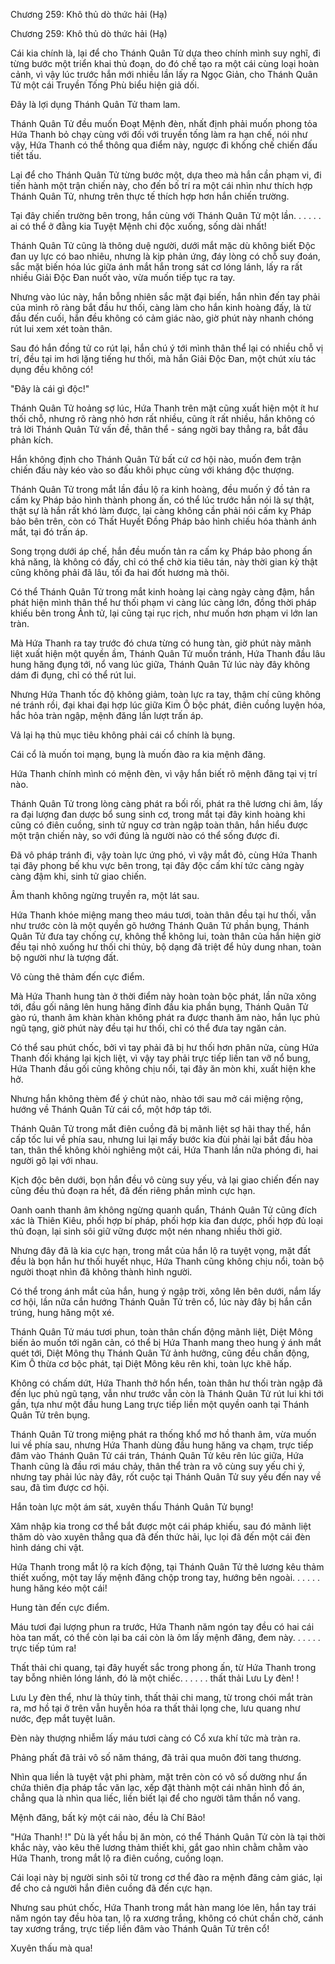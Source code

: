 




Chương 259: Khô thủ dò thức hải (Hạ)


Chương 259: Khô thủ dò thức hải (Hạ)

Cái kia chính là, lại để cho Thánh Quân Tử dựa theo chính mình suy nghĩ, đi từng bước một triển khai thủ đoạn, do đó chế tạo ra một cái cùng loại hoàn cảnh, vì vậy lúc trước hắn mới nhiều lần lấy ra Ngọc Giản, cho Thánh Quân Tử một cái Truyền Tống Phù biểu hiện giả dối.

Đây là lợi dụng Thánh Quân Tử tham lam.

Thánh Quân Tử đều muốn Đoạt Mệnh đèn, nhất định phải muốn phong tỏa Hứa Thanh bỏ chạy cùng với đối với truyền tống làm ra hạn chế, nói như vậy, Hứa Thanh có thể thông qua điểm này, ngược đi khống chế chiến đấu tiết tấu.

Lại để cho Thánh Quân Tử từng bước một, dựa theo mà hắn cần phạm vi, đi tiến hành một trận chiến này, cho đến bố trí ra một cái nhìn như thích hợp Thánh Quân Tử, nhưng trên thực tế thích hợp hơn hắn chiến trường.

Tại đây chiến trường bên trong, hắn cùng với Thánh Quân Tử một lần. . . . . . ai có thể ở đằng kia Tuyệt Mệnh chi độc xuống, sống dài nhất!

Thánh Quân Tử cũng là thông duệ người, dưới mắt mặc dù không biết Độc đan uy lực có bao nhiêu, nhưng là kịp phản ứng, đáy lòng có chỗ suy đoán, sắc mặt biến hóa lúc giữa ánh mắt hắn trong sát cơ lóng lánh, lấy ra rất nhiều Giải Độc Đan nuốt vào, vừa muốn tiếp tục ra tay.

Nhưng vào lúc này, hắn bỗng nhiên sắc mặt đại biến, hắn nhìn đến tay phải của mình rõ ràng bắt đầu hư thối, càng làm cho hắn kinh hoàng đấy, là từ đầu đến cuối, hắn đều không có cảm giác nào, giờ phút này nhanh chóng rút lui xem xét toàn thân.

Sau đó hắn đồng tử co rút lại, hắn chú ý tới mình thân thể lại có nhiều chỗ vị trí, đều tại im hơi lặng tiếng hư thối, mà hắn Giải Độc Đan, một chút xíu tác dụng đều không có!

"Đây là cái gì độc!"

Thánh Quân Tử hoảng sợ lúc, Hứa Thanh trên mặt cũng xuất hiện một ít hư thối chỗ, nhưng rõ ràng nhỏ hơn rất nhiều, cũng ít rất nhiều, hắn không có trả lời Thánh Quân Tử vấn đề, thân thể - sáng ngời bay thẳng ra, bắt đầu phản kích.

Hắn không định cho Thánh Quân Tử bất cứ cơ hội nào, muốn đem trận chiến đấu này kéo vào so đấu khôi phục cùng với kháng độc thượng.

Thánh Quân Tử trong mắt lần đầu lộ ra kinh hoàng, đều muốn ý đồ tản ra cấm kỵ Pháp bảo hình thành phong ấn, có thể lúc trước hắn nói là sự thật, thật sự là hắn rất khó làm được, lại càng không cần phải nói cấm kỵ Pháp bảo bên trên, còn có Thất Huyết Đồng Pháp bảo hình chiếu hóa thành ánh mắt, tại đó trấn áp.

Song trọng dưới áp chế, hắn đều muốn tản ra cấm kỵ Pháp bảo phong ấn khả năng, là không có đấy, chỉ có thể chờ kia tiêu tán, này thời gian kỳ thật cũng không phải đã lâu, tối đa hai đốt hương mà thôi.

Có thể Thánh Quân Tử trong mắt kinh hoàng lại càng ngày càng đậm, hắn phát hiện mình thân thể hư thối phạm vi càng lúc càng lớn, đồng thời pháp khiếu bên trong Ảnh tử, lại cũng tại rục rịch, như muốn hơn phạm vi lớn lan tràn.

Mà Hứa Thanh ra tay trước đó chưa từng có hung tàn, giờ phút này mãnh liệt xuất hiện một quyền ầm, Thánh Quân Tử muốn tránh, Hứa Thanh đầu lâu hung hăng đụng tới, nổ vang lúc giữa, Thánh Quân Tử lúc này đây không dám đi đụng, chỉ có thể rút lui.

Nhưng Hứa Thanh tốc độ không giảm, toàn lực ra tay, thậm chí cũng không né tránh rồi, đại khai đại hợp lúc giữa Kim Ô bộc phát, điên cuồng luyện hóa, hắc hỏa tràn ngập, mệnh đăng lần lượt trấn áp.

Vả lại hạ thủ mục tiêu không phải cái cổ chính là bụng.

Cái cổ là muốn toi mạng, bụng là muốn đào ra kia mệnh đăng.

Hứa Thanh chính mình có mệnh đèn, vì vậy hắn biết rõ mệnh đăng tại vị trí nào.

Thánh Quân Tử trong lòng càng phát ra bối rối, phát ra thê lương chi âm, lấy ra đại lượng đan dược bổ sung sinh cơ, trong mắt tại đây kinh hoàng khi cũng có điên cuồng, sinh tử nguy cơ tràn ngập toàn thân, hắn hiểu được một trận chiến này, so với đúng là người nào có thể sống được đi.

Đã vô pháp tránh đi, vậy toàn lực ứng phó, vì vậy mắt đỏ, cùng Hứa Thanh tại đây phong bế khu vực bên trong, tại đây độc cấm khí tức càng ngày càng đậm khi, sinh tử giao chiến.

Âm thanh không ngừng truyền ra, một lát sau.

Hứa Thanh khóe miệng mang theo máu tươi, toàn thân đều tại hư thối, vẫn như trước còn là một quyền gõ hướng Thánh Quân Tử phần bụng, Thánh Quân Tử đưa tay chống cự, không thể không lui, toàn thân của hắn hiện giờ đều tại nhỏ xuống hư thối chi thủy, bộ dạng đã triệt để hủy dung nhan, toàn bộ người như là tượng đất.

Vô cùng thê thảm đến cực điểm.

Mà Hứa Thanh hung tàn ở thời điểm này hoàn toàn bộc phát, lần nữa xông tới, đầu gối nâng lên hung hăng đỉnh đầu kia phần bụng, Thánh Quân Tử gào rú, thanh âm khàn khàn không phát ra được thanh âm nào, hắn lục phủ ngũ tạng, giờ phút này đều tại hư thối, chỉ có thể đưa tay ngăn cản.

Có thể sau phút chốc, bởi vì tay phải đã bị hư thối hơn phân nửa, cùng Hứa Thanh đối kháng lại kịch liệt, vì vậy tay phải trực tiếp liền tan vỡ nổ bung, Hứa Thanh đầu gối cũng không chịu nổi, tại đây ăn mòn khi, xuất hiện khe hở.

Nhưng hắn không thèm để ý chút nào, nhào tới sau mở cái miệng rộng, hướng về Thánh Quân Tử cái cổ, một hớp táp tới.

Thánh Quân Tử trong mắt điên cuồng đã bị mãnh liệt sợ hãi thay thế, hắn cấp tốc lui về phía sau, nhưng lui lại mấy bước kia đùi phải lại bắt đầu hòa tan, thân thể không khỏi nghiêng một cái, Hứa Thanh lần nữa phóng đi, hai người gõ lại với nhau.

Kịch độc bên dưới, bọn hắn đều vô cùng suy yếu, vả lại giao chiến đến nay cũng đều thủ đoạn ra hết, đã đến riêng phần mình cực hạn.

Oanh oanh thanh âm không ngừng quanh quẩn, Thánh Quân Tử cũng đích xác là Thiên Kiêu, phối hợp bí pháp, phối hợp kia đan dược, phối hợp đủ loại thủ đoạn, lại sinh sôi giữ vững được một nén nhang nhiều thời giờ.

Nhưng đây đã là kia cực hạn, trong mắt của hắn lộ ra tuyệt vọng, mặt đất đều là bọn hắn hư thối huyết nhục, Hứa Thanh cũng không chịu nổi, toàn bộ người thoạt nhìn đã không thành hình người.

Có thể trong ánh mắt của hắn, hung ý ngập trời, xông lên bên dưới, nắm lấy cơ hội, lần nữa cắn hướng Thánh Quân Tử trên cổ, lúc này đây bị hắn cắn trúng, hung hăng một xé.

Thánh Quân Tử máu tươi phun, toàn thân chấn động mãnh liệt, Diệt Mông biến ảo muốn tới ngăn cản, có thể bị Hứa Thanh mang theo hung ý ánh mắt quét tới, Diệt Mông thụ Thánh Quân Tử ảnh hưởng, cũng đều chấn động, Kim Ô thừa cơ bộc phát, tại Diệt Mông kêu rên khi, toàn lực khẽ hấp.

Không có chấm dứt, Hứa Thanh thở hổn hển, toàn thân hư thối tràn ngập đã đến lục phủ ngũ tạng, vẫn như trước vẫn còn là Thánh Quân Tử rút lui khi tới gần, tựa như một đầu hung Lang trực tiếp liền một quyền oanh tại Thánh Quân Tử trên bụng.

Thánh Quân Tử trong miệng phát ra thống khổ mơ hồ thanh âm, vừa muốn lui về phía sau, nhưng Hứa Thanh dùng đầu hung hăng va chạm, trực tiếp đâm vào Thánh Quân Tử cái trán, Thánh Quân Tử kêu rên lúc giữa, Hứa Thanh cũng là đầu rơi máu chảy, thân thể tràn ra vô cùng suy yếu chi ý, nhưng tay phải lúc này đây, rốt cuộc tại Thánh Quân Tử suy yếu đến nay về sau, đã tìm được cơ hội.

Hắn toàn lực một ám sát, xuyên thấu Thánh Quân Tử bụng!

Xâm nhập kia trong cơ thể bắt được một cái pháp khiếu, sau đó mãnh liệt thăm dò vào xuyên thẳng qua đã đến thức hải, lục lọi đã đến một cái đèn hình dáng chi vật.

Hứa Thanh trong mắt lộ ra kích động, tại Thánh Quân Tử thê lương kêu thảm thiết xuống, một tay lấy mệnh đăng chộp trong tay, hướng bên ngoài. . . . . . hung hăng kéo một cái!

Hung tàn đến cực điểm.

Máu tươi đại lượng phun ra trước, Hứa Thanh năm ngón tay đều có hai cái hòa tan mất, có thể còn lại ba cái còn là ôm lấy mệnh đăng, đem này. . . . . . trực tiếp túm ra!

Thất thải chi quang, tại đây huyết sắc trong phong ấn, từ Hứa Thanh trong tay bỗng nhiên lóng lánh, đó là một chiếc. . . . . . thất thải Lưu Ly đèn! !

Lưu Ly đèn thể, như là thủy tinh, thất thải chi mang, từ trong chói mắt tràn ra, mơ hồ tại ở trên vẫn huyễn hóa ra thất thải lọng che, lưu quang như nước, đẹp mắt tuyệt luân.

Đèn này thượng nhiễm lấy máu tươi càng có Cổ xưa khí tức mà tràn ra.

Phảng phất đã trải vô số năm tháng, đã trải qua muôn đời tang thương.

Nhìn qua liền là tuyệt vật phi phàm, mặt trên còn có vô số dường như ẩn chứa thiên địa pháp tắc văn lạc, xếp đặt thành một cái nhân hình đồ án, chẳng qua là nhìn qua liếc, liền biết lại để cho người tâm thần nổ vang.

Mệnh đăng, bất kỳ một cái nào, đều là Chí Bảo!

"Hứa Thanh! !" Dù là yết hầu bị ăn mòn, có thể Thánh Quân Tử còn là tại thời khắc này, vào kêu thê lương thảm thiết khi, gắt gao nhìn chằm chằm vào Hứa Thanh, trong mắt lộ ra điên cuồng, cuồng loạn.

Cái loại này bị người sinh sôi từ trong cơ thể đào ra mệnh đăng cảm giác, lại để cho cả người hắn điên cuồng đã đến cực hạn.

Nhưng sau phút chốc, Hứa Thanh trong mắt hàn mang lóe lên, hắn tay trái năm ngón tay đều hòa tan, lộ ra xương trắng, không có chút chần chờ, cánh tay xương trắng, trực tiếp liền đâm vào Thánh Quân Tử trên cổ!

Xuyên thấu mà qua!




